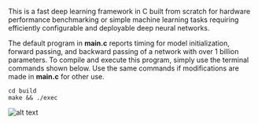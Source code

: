 This is a fast deep learning framework in C built from scratch for hardware performance benchmarking or simple machine learning tasks requiring efficiently configurable and deployable deep neural networks.

The default program in **main.c** reports timing for model initialization, forward passing, and backward passing of a network with over 1 billion parameters. To compile and execute this program, simply use the terminal commands shown below. Use the same commands if modifications are made in **main.c** for other use.

```
cd build
make && ./exec
```

![alt text](https://github.com/junyoung-sim/net/blob/main/etc/result.png)